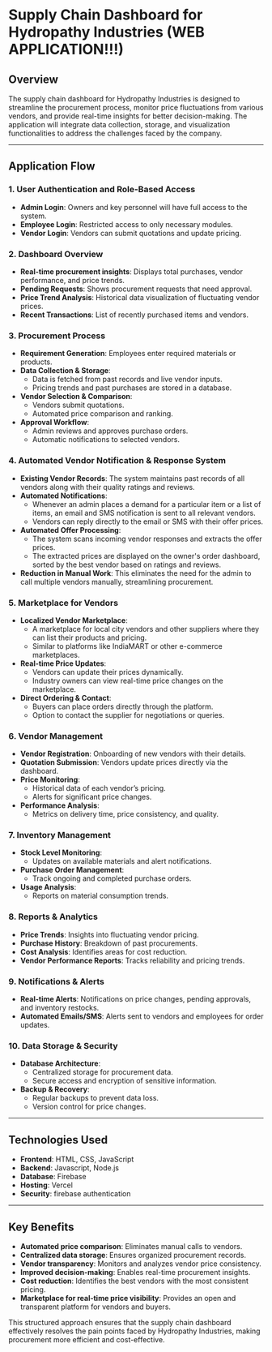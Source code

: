 # Supply Chain Dashboard for Hydropathy Industries (WEB APPLICATION!!!)

## Overview

The supply chain dashboard for Hydropathy Industries is designed to streamline the procurement process, monitor price fluctuations from various vendors, and provide real-time insights for better decision-making. The application will integrate data collection, storage, and visualization functionalities to address the challenges faced by the company.

---

## Application Flow

### 1. **User Authentication and Role-Based Access**

- **Admin Login**: Owners and key personnel will have full access to the system.
- **Employee Login**: Restricted access to only necessary modules.
- **Vendor Login**: Vendors can submit quotations and update pricing.

### 2. **Dashboard Overview**

- **Real-time procurement insights**: Displays total purchases, vendor performance, and price trends.
- **Pending Requests**: Shows procurement requests that need approval.
- **Price Trend Analysis**: Historical data visualization of fluctuating vendor prices.
- **Recent Transactions**: List of recently purchased items and vendors.

### 3. **Procurement Process**

- **Requirement Generation**: Employees enter required materials or products.
- **Data Collection & Storage**:
  - Data is fetched from past records and live vendor inputs.
  - Pricing trends and past purchases are stored in a database.
- **Vendor Selection & Comparison**:
  - Vendors submit quotations.
  - Automated price comparison and ranking.
- **Approval Workflow**:
  - Admin reviews and approves purchase orders.
  - Automatic notifications to selected vendors.

### 4. **Automated Vendor Notification & Response System**

- **Existing Vendor Records**: The system maintains past records of all vendors along with their quality ratings and reviews.
- **Automated Notifications**:
  - Whenever an admin places a demand for a particular item or a list of items, an email and SMS notification is sent to all relevant vendors.
  - Vendors can reply directly to the email or SMS with their offer prices.
- **Automated Offer Processing**:
  - The system scans incoming vendor responses and extracts the offer prices.
  - The extracted prices are displayed on the owner's order dashboard, sorted by the best vendor based on ratings and reviews.
- **Reduction in Manual Work**: This eliminates the need for the admin to call multiple vendors manually, streamlining procurement.

### 5. **Marketplace for Vendors**

- **Localized Vendor Marketplace**:
  - A marketplace for local city vendors and other suppliers where they can list their products and pricing.
  - Similar to platforms like IndiaMART or other e-commerce marketplaces.
- **Real-time Price Updates**:
  - Vendors can update their prices dynamically.
  - Industry owners can view real-time price changes on the marketplace.
- **Direct Ordering & Contact**:
  - Buyers can place orders directly through the platform.
  - Option to contact the supplier for negotiations or queries.

### 6. **Vendor Management**

- **Vendor Registration**: Onboarding of new vendors with their details.
- **Quotation Submission**: Vendors update prices directly via the dashboard.
- **Price Monitoring**:
  - Historical data of each vendor’s pricing.
  - Alerts for significant price changes.
- **Performance Analysis**:
  - Metrics on delivery time, price consistency, and quality.

### 7. **Inventory Management**

- **Stock Level Monitoring**:
  - Updates on available materials and alert notifications.
- **Purchase Order Management**:
  - Track ongoing and completed purchase orders.
- **Usage Analysis**:
  - Reports on material consumption trends.

### 8. **Reports & Analytics**

- **Price Trends**: Insights into fluctuating vendor pricing.
- **Purchase History**: Breakdown of past procurements.
- **Cost Analysis**: Identifies areas for cost reduction.
- **Vendor Performance Reports**: Tracks reliability and pricing trends.

### 9. **Notifications & Alerts**

- **Real-time Alerts**: Notifications on price changes, pending approvals, and inventory restocks.
- **Automated Emails/SMS**: Alerts sent to vendors and employees for order updates.

### 10. **Data Storage & Security**

- **Database Architecture**:
  - Centralized storage for procurement data.
  - Secure access and encryption of sensitive information.
- **Backup & Recovery**:
  - Regular backups to prevent data loss.
  - Version control for price changes.

---

## Technologies Used

- **Frontend**: HTML, CSS, JavaScript
- **Backend**: Javascript, Node.js
- **Database**: Firebase
- **Hosting**: Vercel
- **Security**: firebase authentication

---

## Key Benefits

- **Automated price comparison**: Eliminates manual calls to vendors.
- **Centralized data storage**: Ensures organized procurement records.
- **Vendor transparency**: Monitors and analyzes vendor price consistency.
- **Improved decision-making**: Enables real-time procurement insights.
- **Cost reduction**: Identifies the best vendors with the most consistent pricing.
- **Marketplace for real-time price visibility**: Provides an open and transparent platform for vendors and buyers.

This structured approach ensures that the supply chain dashboard effectively resolves the pain points faced by Hydropathy Industries, making procurement more efficient and cost-effective.
